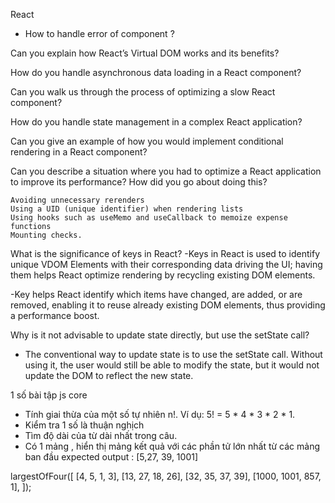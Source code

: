 React 
- How to handle error of component ?

Can you explain how React’s Virtual DOM works and its benefits?

How do you handle asynchronous data loading in a React component?

Can you walk us through the process of optimizing a slow React component?

How do you handle state management in a complex React application?

Can you give an example of how you would implement conditional rendering in a React component?

Can you describe a situation where you had to optimize a React application to improve its performance? How did you go about doing this?

	Avoiding unnecessary rerenders
	Using a UID (unique identifier) when rendering lists
	Using hooks such as useMemo and useCallback to memoize expense functions
	Mounting checks.
	
What is the significance of keys in React?
 -Keys in React is used to identify unique VDOM Elements with their corresponding data driving the UI; having them helps React optimize rendering by recycling existing DOM elements.

 -Key helps React identify which items have changed, are added, or are removed, enabling it to reuse already existing DOM elements, thus providing a performance boost.

Why is it not advisable to update state directly, but use the setState call?
- The conventional way to update state is to use the setState call. Without using it, the user would still be able to modify the state, but it would not update the DOM to reflect the new state.


1 số bài tập js core
- Tính giai thừa của một số tự nhiên n!. Ví dụ: 5! = 5 * 4 * 3 * 2 * 1.
- Kiểm tra 1 số là thuận nghịch 
- Tìm độ dài của từ dài nhất trong câu.
- Có 1 mảng , hiển thị mảng kết quả với các phần tử lớn nhất từ các mảng ban đầu
expected output : [5,27, 39, 1001]

largestOfFour([
  [4, 5, 1, 3],
  [13, 27, 18, 26],
  [32, 35, 37, 39],
  [1000, 1001, 857, 1],
]);
